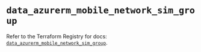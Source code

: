 # `data_azurerm_mobile_network_sim_group`

Refer to the Terraform Registry for docs: [`data_azurerm_mobile_network_sim_group`](https://registry.terraform.io/providers/hashicorp/azurerm/3.116.0/docs/data-sources/mobile_network_sim_group).
